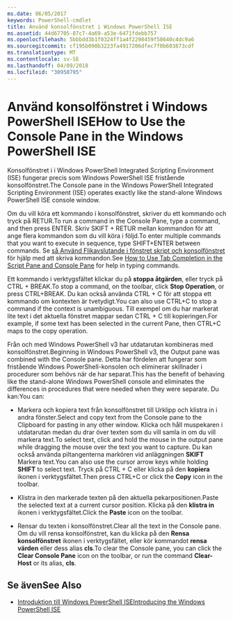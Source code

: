 ```yaml
---
ms.date: 06/05/2017
keywords: PowerShell-cmdlet
title: Använd konsolfönstret i Windows PowerShell ISE
ms.assetid: 44d67705-87c7-4a69-a53e-6471fdebb757
ms.openlocfilehash: 5bbbdd3b1f0324ff1a4f2298459f58640c4dc9a6
ms.sourcegitcommit: cf195b090b3223fa4917206dfec7f0b603873cdf
ms.translationtype: MT
ms.contentlocale: sv-SE
ms.lasthandoff: 04/09/2018
ms.locfileid: "30950795"
---
```

# <a name="how-to-use-the-console-pane-in-the-windows-powershell-ise"></a><span data-ttu-id="13719-103">Använd konsolfönstret i Windows PowerShell ISE</span><span class="sxs-lookup"><span data-stu-id="13719-103">How to Use the Console Pane in the Windows PowerShell ISE</span></span>

<span data-ttu-id="13719-104">Konsolfönstret i i Windows PowerShell Integrated Scripting Environment (ISE) fungerar precis som Windows PowerShell ISE fristående konsolfönstret.</span><span class="sxs-lookup"><span data-stu-id="13719-104">The Console pane in the Windows PowerShell Integrated Scripting Environment (ISE) operates exactly like the stand-alone Windows PowerShell ISE console window.</span></span>

<span data-ttu-id="13719-105">Om du vill köra ett kommando i konsolfönstret, skriver du ett kommando och tryck på RETUR.</span><span class="sxs-lookup"><span data-stu-id="13719-105">To run a command in the Console Pane, type a command, and then press ENTER.</span></span> <span data-ttu-id="13719-106">Skriv SKIFT + RETUR mellan kommandon för att ange flera kommandon som du vill köra i följd.</span><span class="sxs-lookup"><span data-stu-id="13719-106">To enter multiple commands that you want to execute in sequence, type SHIFT+ENTER between commands.</span></span> <span data-ttu-id="13719-107">Se [så Använd Flikavslutande i fönstret skript och konsolfönstret](How-to-Use-Tab-Completion-in-the-Script-Pane-and-Console-Pane.md) för hjälp med att skriva kommandon.</span><span class="sxs-lookup"><span data-stu-id="13719-107">See [How to Use Tab Completion in the Script Pane and Console Pane](How-to-Use-Tab-Completion-in-the-Script-Pane-and-Console-Pane.md) for help in typing commands.</span></span>

<span data-ttu-id="13719-108">Ett kommando i verktygsfältet klickar du på **stoppa åtgärden**, eller tryck på CTRL + BREAK.</span><span class="sxs-lookup"><span data-stu-id="13719-108">To stop a command, on the toolbar, click **Stop Operation**, or press CTRL+BREAK.</span></span> <span data-ttu-id="13719-109">Du kan också använda CTRL + C för att stoppa ett kommando om kontexten är tvetydigt.</span><span class="sxs-lookup"><span data-stu-id="13719-109">You can also use CTRL+C to stop a command if the context is unambiguous.</span></span> <span data-ttu-id="13719-110">Till exempel om du har markerat lite text i det aktuella fönstret mappar sedan CTRL + C till kopieringen.</span><span class="sxs-lookup"><span data-stu-id="13719-110">For example, if some text has been selected in the current Pane, then CTRL+C maps to the copy operation.</span></span>

<span data-ttu-id="13719-111">Från och med Windows PowerShell v3 har utdatarutan kombineras med konsolfönstret.</span><span class="sxs-lookup"><span data-stu-id="13719-111">Beginning in Windows PowerShell v3, the Output pane was combined with the Console pane.</span></span> <span data-ttu-id="13719-112">Detta har fördelen att fungerar som fristående Windows PowerShell-konsolen och eliminerar skillnader i procedurer som behövs när de har separat.</span><span class="sxs-lookup"><span data-stu-id="13719-112">This has the benefit of behaving like the stand-alone Windows PowerShell console and eliminates the differences in procedures that were needed when they were separate.</span></span> <span data-ttu-id="13719-113">Du kan:</span><span class="sxs-lookup"><span data-stu-id="13719-113">You can:</span></span>

- <span data-ttu-id="13719-114">Markera och kopiera text från konsolfönstret till Urklipp och klistra in i andra fönster.</span><span class="sxs-lookup"><span data-stu-id="13719-114">Select and copy text from the Console pane to the Clipboard for pasting in any other window.</span></span> <span data-ttu-id="13719-115">Klicka och håll muspekaren i utdatarutan medan du drar över texten som du vill samla in om du vill markera text.</span><span class="sxs-lookup"><span data-stu-id="13719-115">To select text, click and hold the mouse in the output pane while dragging the mouse over the text you want to capture.</span></span> <span data-ttu-id="13719-116">Du kan också använda piltangenterna markören vid anläggningen **SKIFT** Markera text.</span><span class="sxs-lookup"><span data-stu-id="13719-116">You can also use the cursor arrow keys while holding **SHIFT** to select text.</span></span> <span data-ttu-id="13719-117">Tryck på CTRL + C eller klicka på den **kopiera** ikonen i verktygsfältet.</span><span class="sxs-lookup"><span data-stu-id="13719-117">Then press CTRL+C or click the **Copy** icon in the toolbar.</span></span>

- <span data-ttu-id="13719-118">Klistra in den markerade texten på den aktuella pekarpositionen.</span><span class="sxs-lookup"><span data-stu-id="13719-118">Paste the selected text at a current cursor position.</span></span> <span data-ttu-id="13719-119">Klicka på den **klistra in** ikonen i verktygsfältet.</span><span class="sxs-lookup"><span data-stu-id="13719-119">Click the **Paste** icon on the toolbar.</span></span>

- <span data-ttu-id="13719-120">Rensar du texten i konsolfönstret.</span><span class="sxs-lookup"><span data-stu-id="13719-120">Clear all the text in the Console pane.</span></span> <span data-ttu-id="13719-121">Om du vill rensa konsolfönstret, kan du klicka på den **Rensa konsolfönstret** ikonen i verktygsfältet, eller kör kommandot **rensa värden** eller dess alias **cls**.</span><span class="sxs-lookup"><span data-stu-id="13719-121">To clear the Console pane, you can click the **Clear Console Pane** icon on the toolbar, or run the command **Clear-Host** or its alias, **cls**.</span></span>

## <a name="see-also"></a><span data-ttu-id="13719-122">Se även</span><span class="sxs-lookup"><span data-stu-id="13719-122">See Also</span></span>

- [<span data-ttu-id="13719-123">Introduktion till Windows PowerShell ISE</span><span class="sxs-lookup"><span data-stu-id="13719-123">Introducing the Windows PowerShell ISE</span></span>](Introducing-the-Windows-PowerShell-ISE.md)